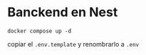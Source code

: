 # Banckend en Nest

```
docker compose up -d 

```

copiar el ``` .env.template ``` y renombrarlo a ```.env```

